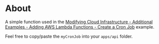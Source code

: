 # About

A simple function used in the [Modifying Cloud Infrastructure - Additional Examples - Adding AWS Lambda Functions - Create a Cron Job](https://www.webiny.com/docs/infrastructure/basics/modify-cloud-infrastructure#create-a-cron-job) example.

Feel free to copy/paste the `myCronJob` into your `apps/api` folder.  

